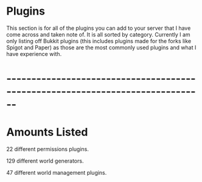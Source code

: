 # Plugins

This section is for all of the plugins you can add to your server that I have come across and taken note of. It is all sorted by category. Currently I am only listing off
Bukkit plugins (this includes plugins made for the forks like Spigot and Paper) as those are the most commonly used plugins and what I have experience with.

# ------------------------------------------------------------------------------
# Amounts Listed

22 different permissions plugins.

129 different world generators.

47 different world management plugins.
